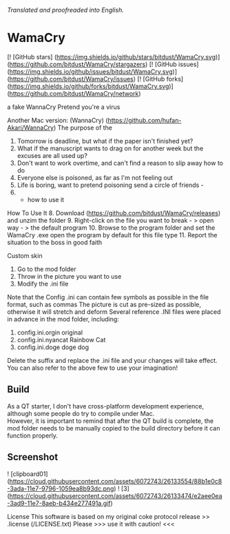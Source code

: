 *Translated and proofreaded into English.*
# WamaCry
[! [GitHub stars] (https://img.shields.io/github/stars/bitdust/WamaCry.svg)] (https://github.com/bitdust/WamaCry/stargazers)
[! [GitHub issues] (https://img.shields.io/github/issues/bitdust/WamaCry.svg)] (https://github.com/bitdust/WamaCry/issues)
[! [GitHub forks] (https://img.shields.io/github/forks/bitdust/WamaCry.svg)] (https://github.com/bitdust/WamaCry/network)

a fake WannaCry
Pretend you're a virus

Another Mac version: (WannaCry) (https://github.com/hufan-Akari/WannaCry)
The purpose of the
1. Tomorrow is deadline, but what if the paper isn't finished yet?
2. What if the manuscript wants to drag on for another week but the excuses are all used up?
3. Don't want to work overtime, and can't find a reason to slip away how to do
4. Everyone else is poisoned, as far as I'm not feeling out
5. Life is boring, want to pretend poisoning send a circle of friends -
6. - how to use it

How To Use It
8. Download (https://github.com/bitdust/WamaCry/releases) and unzim the folder
9. Right-click on the file you want to break - > open way - > the default program
10. Browse to the program folder and set the WamaCry .exe open the program by default for this file type
11. Report the situation to the boss in good faith

Custom skin

1. Go to the mod folder
2. Throw in the picture you want to use
3. Modify the .ini file

Note that the Config .ini can contain few symbols as possible in the file format, such as commas
The picture is cut as pre-sized as possible, otherwise it will stretch and deform
Several reference .INI files were placed in advance in the mod folder, including:
1. config.ini.orgin original
2. config.ini.nyancat Rainbow Cat
3. config.ini.doge doge dog

Delete the suffix and replace the .ini file and your changes will take effect.
You can also refer to the above few to use your imagination!

## Build
As a QT starter, I don't have cross-platform development experience, although some people do try to compile under Mac.  
However, it is important to remind that after the QT build is complete, the mod folder needs to be manually copied to the build directory before it can function properly.
## Screenshot
! [clipboard01] (https://cloud.githubusercontent.com/assets/6072743/26133554/88b1e0c8-3ada-11e7-9796-1059ea8b93dc.png)
! [3] (https://cloud.githubusercontent.com/assets/6072743/26133474/e2aee0ea-3ad9-11e7-8aeb-b434e277491a.gif)

License
This software is based on my original coke protocol release >> .license (/LICENSE.txt)
Please >>> use it with caution! <<<
